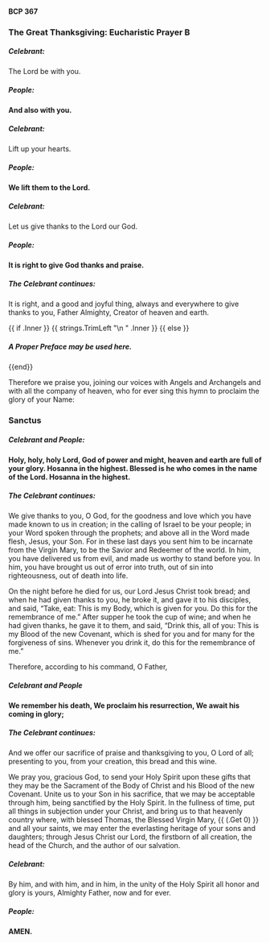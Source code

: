 #### BCP 367
### The Great Thanksgiving: Eucharistic Prayer B
##### Celebrant:
The Lord be with you.

##### **People:**
**And also with you.**

##### Celebrant:
Lift up your hearts.

##### **People:**
**We lift them to the Lord.**

##### Celebrant:
Let us give thanks to the Lord our God.

##### **People:**
**It is right to give God thanks and praise.**

##### The Celebrant continues:
It is right, and a good and joyful thing, always and everywhere to give thanks to you, Father Almighty, Creator of heaven and earth.

{{ if .Inner }}
{{ strings.TrimLeft "\n " .Inner }}
{{ else }}
##### A Proper Preface may be used here.
{{end}}

Therefore we praise you, joining our voices with Angels and Archangels and with all the company of heaven, who for ever sing this hymn to proclaim the glory of your Name:

### Sanctus
##### Celebrant and **People:**
**Holy, holy, holy Lord, God of power and might,
heaven and earth are full of your glory.
Hosanna in the highest.
Blessed is he who comes in the name of the Lord.
Hosanna in the highest.**

##### The Celebrant continues:
We give thanks to you, O God, for the goodness and love which you have made known to us in creation; in the calling of Israel to be your people; in your Word spoken through the prophets; and above all in the Word made flesh, Jesus, your Son. For in these last days you sent him to be incarnate from the Virgin Mary, to be the Savior and Redeemer of the world. In him, you have delivered us from evil, and made us worthy to stand before you. In him, you have brought us out of error into truth, out of sin into righteousness, out of death into life.

On the night before he died for us, our Lord Jesus Christ took bread; and when he had given thanks to you, he broke it, and gave it to his disciples, and said, “Take, eat: This is my Body, which is given for you. Do this for the remembrance of me.” After supper he took the cup of wine; and when he had given thanks, he gave it to them, and said, “Drink this, all of you: This is my Blood of the new Covenant, which is shed for you and for many for the forgiveness of sins. Whenever you drink it, do this for the remembrance of me.”

Therefore, according to his command, O Father,

##### Celebrant and *People*
**We remember his death,
We proclaim his resurrection,
We await his coming in glory;**

##### The Celebrant continues:
And we offer our sacrifice of praise and thanksgiving to you, O Lord of all; presenting to you, from your creation, this bread and this wine.

We pray you, gracious God, to send your Holy Spirit upon these gifts that they may be the Sacrament of the Body of Christ and his Blood of the new Covenant. Unite us to your Son in his sacrifice, that we may be acceptable through him, being sanctified by the Holy Spirit. In the fullness of time, put all things in subjection under your Christ, and bring us to that heavenly country where, with blessed Thomas, the Blessed Virgin Mary, {{ (.Get 0) }} and all your saints, we may enter the everlasting heritage of your sons and daughters; through Jesus Christ our Lord, the firstborn of all creation, the head of the Church, and the author of our salvation.

##### Celebrant:
By him, and with him, and in him, in the unity of the Holy Spirit all honor and glory is yours, Almighty Father, now and for ever.

##### **People:**
**AMEN.**
